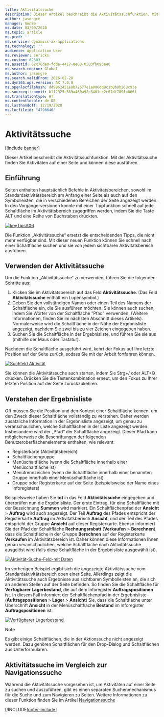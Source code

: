 ```yaml
---
title: Aktivitätssuche
description: Dieser Artikel beschreibt die Aktivitätssuchfunktion. Mit der Aktivitätssuche finden Sie Aktivitäten auf einer Seite und können diese ausführen.
author: jasongre
manager: AnnBe
ms.date: 03/09/2020
ms.topic: article
ms.prod: ''
ms.service: dynamics-ax-applications
ms.technology: ''
audience: Application User
ms.reviewer: sericks
ms.custom: 62303
ms.assetid: 62c70de0-fdde-4417-8e08-0583fb095a40
ms.search.region: Global
ms.author: jasongre
ms.search.validFrom: 2016-02-28
ms.dyn365.ops.version: AX 7.0.0
ms.openlocfilehash: dd9962451e8b72677e1a006dd9c1b8b8b268c93e
ms.sourcegitcommit: b112925c389a460a98c3401cc2c67df7091b066f
ms.translationtype: HT
ms.contentlocale: de-DE
ms.lasthandoff: 12/19/2020
ms.locfileid: "4798646"
---
```

# <a name="action-search"></a>Aktivitätssuche

[!include [banner](../includes/banner.md)]

Dieser Artikel beschreibt die Aktivitätssuchfunktion. Mit der Aktivitätssuche finden Sie Aktivitäten auf einer Seite und können diese ausführen.

## <a name="introduction"></a>Einführung

Seiten enthalten hauptsächlich Befehle in Aktivitätsbereichen, sowohl im Standardaktivitätsbereich am Anfang einer Seite als auch auf den Symbolleisten, die in verschiedenen Bereichen der Seite angezeigt werden. In den Vorgängerversionen konnte mit einer Tippfunktion schnell auf jede Schaltfläche im Aktivitätsbereich zugegriffen werden, indem Sie die Taste ALT und eine Reihe von Buchstaben drückten.

[![keyTipsAX6](./media/keytipsax6.png)](./media/keytipsax6.png)

Die Funktion „Aktivitätssuche“ ersetzt die entscheidenden Tipps, die nicht mehr verfügbar sind. Mit dieser neuen Funktion können Sie schnell nach einer Schaltfläche suchen und sie von jedem sichtbaren Aktivitätsbereich ausführen.

## <a name="using-action-search"></a>Verwenden der Aktivitätssuche

Um die Funktion „Aktivitätssuche“ zu verwenden, führen Sie die folgenden Schritte aus:

1. Klicken Sie im Aktivitätsbereich auf das Feld **Aktivitätssuche**. (Das Feld **Aktivitätssuche** enthält ein Lupensymbol.)
2. Geben Sie den vollständigen Namen oder einen Teil des Namens der Schaltfläche ein, die Sie ausführen möchten. Sie können auch suchen, indem Sie Wörter von der Schaltfläche "Pfad" verwenden. (Weitere Informationen, finden Sie im nächsten Abschnitt dieses Artikels). Normalerweise wird die Schaltfläche in der Nähe der Ergebnisliste angezeigt, nachdem Sie zwei bis zu vier Zeichen eingegeben haben.
3. Suchen Sie die Schaltfläche in der Ergebnisliste, und führen Sie sie aus (mithilfe der Maus oder Tastatur).

Nachdem die Schaltfläche ausgeführt wird, kehrt der Fokus auf Ihre letzte Position auf der Seite zurück, sodass Sie mit der Arbeit fortfahren können.

[![Suchfeld Aktivität](./media/action-search-field.png)](./media/action-search-field.png)

Sie können die Aktivitätssuche auch starten, indem Sie Strg+/ oder ALT+Q drücken. Drücken Sie die Tastenkombination erneut, um den Fokus zu Ihrer letzten Position auf der Seite zurückzukehren.

## <a name="understanding-the-results-list"></a>Verstehen der Ergebnisliste

Oft müssen Sie die Position und den Kontext einer Schaltfläche kennen, um den Zweck dieser Schaltfläche vollständig zu verstehen. Daher werden zusätzliche Information in der Ergebnisliste angezeigt, um genau zu veranschaulichen, welche Schaltflächen in der Liste angezeigt werden. Insbesondere wird der „Pfad“ der Schaltfläche angezeigt. Dieser Pfad kann möglicherweise die Beschriftungen der folgenden Benutzeroberflächenelemente enthalten, wie relevant:

- Registerkarte (Aktivitätsbereich)
- Schaltflächengruppe
- Menüschaltfläche (wenn die Schaltfläche innerhalb einer Menüschaltfläche ist)
- Menütrennzeichen (wenn die Schaltfläche innerhalb einer benannten Gruppe innerhalb einer Menüschaltfläche ist)
- Gruppe oder Registerkarte auf der Seite (beispielsweise der Name eines Inforegisters)

Beispielsweise haben Sie **tot** in das Feld **Aktivitätssuche** eingegeben und überprüfen nun die Ergebnisliste. Der erste Eintrag, für eine Schaltfläche mit der Bezeichnung **Summen** wird markiert. Ein Schaltflächenpfad der **Ansicht** &gt; **Auftrag** wird auch angezeigt. Der Teil **Auftrag** des Pfades entspricht der Registerkarte **Auftrag** im Aktivitätsbereich **Ansicht**, und der Teil des Pfades entspricht der Gruppe **Ansicht** auf dieser Registerkarte. Ebenso informiert Sie der Pfad der Schaltfläche **Rechnungsrabatt** (**Verkaufen** &gt; **Berechnen**), dass die Schaltfläche in der Gruppe **Berechnen** auf der Registerkarte **Verkaufen** im Aktivitätsbereich ist. Daher können diese Informationen Ihnen genau veranschaulichen, welche Schaltfläche nach Aktivitätssuche ausgelöst wird (falls diese Schaltfläche in der Ergebnisliste ausgewählt ist).

[![Aktivität-Suche-Feld-mit Daten](./media/action-search-field-with-data.png)](./media/action-search-field-with-data.png)

Im vorherigen Beispiel ergibt sich die angezeigte Aktivitätssuche vom Standardaktivitätsbereich oben einer Seite. Allerdings zeigt die Aktivitätssuche auch Ergebnisse aus sichtbaren Symbolleisten an, die sich an anderen Stellen auf der Seite befinden. So finden Sie die Schaltfläche für **Verfügbarer Lagerbestand**, die auf dem Inforegister **Auftragspositionen** ist. In diesem Fall informiert der Schaltflächenpfad in der Ergebnisliste (**Auftragspositionen** &gt; **Lager** &gt; **Ansicht**) Sie, dass die Schaltfläche unter Überschrift **Ansicht** in der Menüschaltfläche **Bestand** im Inforegister **Auftragspositionen** ist.

[![Verfügbarer Lagerbestand](./media/on-hand-inventory.png)](./media/on-hand-inventory.png)

> [!NOTE]
> Es gibt einige Schaltflächen, die in der Aktionssuche nicht angezeigt werden. Dazu gehören Schaltflächen für den Drop-Dialog und Schaltflächen aus Unterformularen. 

## <a name="action-search-vs-navigation-search"></a>Aktivitätssuche im Vergleich zur Navigationssuche

Während die Aktivitätssuche vorgesehen ist, um Aktivitäten auf einer Seite zu suchen und auszuführen, gibt es einen separaten Suchenmechanismus für die Suche und zum Navigieren zu Seiten. Weitere Informationen zu dieser Funktion finden Sie im Artikel [Navigationssuche](navigation-search.md)


[!INCLUDE[footer-include](../../../includes/footer-banner.md)]